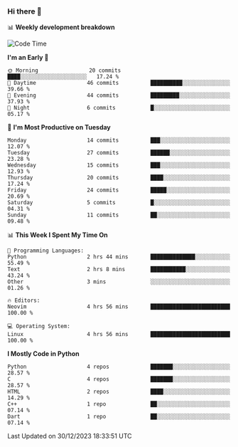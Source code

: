 ### Hi there 👋

📊 **Weekly development breakdown**
<!--START_SECTION:waka-->
![Code Time](http://img.shields.io/badge/Code%20Time-65%20hrs%2024%20mins-blue)

**I'm an Early 🐤** 

```text
🌞 Morning                20 commits          ████░░░░░░░░░░░░░░░░░░░░░   17.24 % 
🌆 Daytime                46 commits          ██████████░░░░░░░░░░░░░░░   39.66 % 
🌃 Evening                44 commits          █████████░░░░░░░░░░░░░░░░   37.93 % 
🌙 Night                  6 commits           █░░░░░░░░░░░░░░░░░░░░░░░░   05.17 % 
```
📅 **I'm Most Productive on Tuesday** 

```text
Monday                   14 commits          ███░░░░░░░░░░░░░░░░░░░░░░   12.07 % 
Tuesday                  27 commits          ██████░░░░░░░░░░░░░░░░░░░   23.28 % 
Wednesday                15 commits          ███░░░░░░░░░░░░░░░░░░░░░░   12.93 % 
Thursday                 20 commits          ████░░░░░░░░░░░░░░░░░░░░░   17.24 % 
Friday                   24 commits          █████░░░░░░░░░░░░░░░░░░░░   20.69 % 
Saturday                 5 commits           █░░░░░░░░░░░░░░░░░░░░░░░░   04.31 % 
Sunday                   11 commits          ██░░░░░░░░░░░░░░░░░░░░░░░   09.48 % 
```


📊 **This Week I Spent My Time On** 

```text
💬 Programming Languages: 
Python                   2 hrs 44 mins       ██████████████░░░░░░░░░░░   55.49 % 
Text                     2 hrs 8 mins        ███████████░░░░░░░░░░░░░░   43.24 % 
Other                    3 mins              ░░░░░░░░░░░░░░░░░░░░░░░░░   01.26 % 

🔥 Editors: 
Neovim                   4 hrs 56 mins       █████████████████████████   100.00 % 

💻 Operating System: 
Linux                    4 hrs 56 mins       █████████████████████████   100.00 % 
```

**I Mostly Code in Python** 

```text
Python                   4 repos             ███████░░░░░░░░░░░░░░░░░░   28.57 % 
C                        4 repos             ███████░░░░░░░░░░░░░░░░░░   28.57 % 
HTML                     2 repos             ████░░░░░░░░░░░░░░░░░░░░░   14.29 % 
C++                      1 repo              ██░░░░░░░░░░░░░░░░░░░░░░░   07.14 % 
Dart                     1 repo              ██░░░░░░░░░░░░░░░░░░░░░░░   07.14 % 
```




 Last Updated on 30/12/2023 18:33:51 UTC
<!--END_SECTION:waka-->
<!--
**R-enanVieira/R-enanVieira** is a ✨ _special_ ✨ repository because its `README.md` (this file) appears on your GitHub profile.

Here are some ideas to get you started:

- 🔭 I’m currently working on ...
- 🌱 I’m currently learning ...
- 👯 I’m looking to collaborate on ...
- 🤔 I’m looking for help with ...
- 💬 Ask me about ...
- 📫 How to reach me: ...
- 😄 Pronouns: ...
- ⚡ Fun fact: ...
-->
